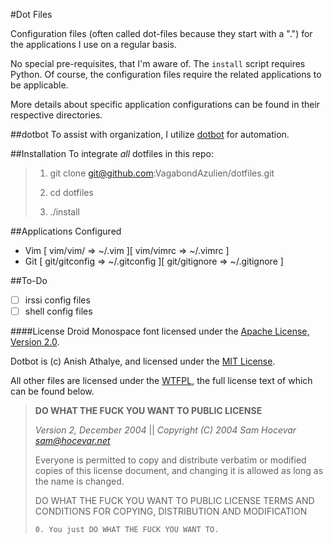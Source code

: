 #Dot Files

Configuration files (often called dot-files because they start with a ".") for
the applications I use on a regular basis. 

No special pre-requisites, that I'm aware of. The `install` script requires
Python. Of course, the configuration files require the related applications
to be applicable.

More details about specific application configurations can be found in their
respective directories.

##dotbot
To assist with organization, I utilize 
[dotbot](https://github.com/anishathalye/dotbot) for automation. 

##Installation
To integrate *all* dotfiles in this repo:

> 1. git clone git@github.com:VagabondAzulien/dotfiles.git
>
> 2. cd dotfiles
>
> 3. ./install

##Applications Configured
* Vim [ vim/vim/ => ~/.vim ][ vim/vimrc => ~/.vimrc ]
* Git [ git/gitconfig => ~/.gitconfig ][ git/gitignore => ~/.gitignore ]

##To-Do
* [ ] irssi config files
* [ ] shell config files

####License
Droid Monospace font licensed under the [Apache License, Version
2.0](https://www.apache.org/licenses/LICENSE-2.0.html).

Dotbot is (c) Anish Athalye, and licensed under the [MIT
License](https://github.com/anishathalye/dotbot/blob/master/LICENSE.md).

All other files are licensed under the [WTFPL](http://www.wtfpl.net/), the full
license text of which can be found below.

> **DO WHAT THE FUCK YOU WANT TO PUBLIC LICENSE**
>
> _Version 2, December 2004_ || 
> _Copyright (C) 2004 Sam Hocevar <sam@hocevar.net>_
>
> Everyone is permitted to copy and distribute verbatim or modified 
> copies of this license document, and changing it is allowed as long 
> as the name is changed. 
>
> DO WHAT THE FUCK YOU WANT TO PUBLIC LICENSE 
> TERMS AND CONDITIONS FOR COPYING, DISTRIBUTION AND MODIFICATION 
>
>     0. You just DO WHAT THE FUCK YOU WANT TO.
